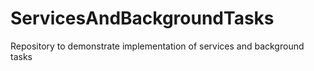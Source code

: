 # ServicesAndBackgroundTasks
Repository to demonstrate implementation of services and background tasks
